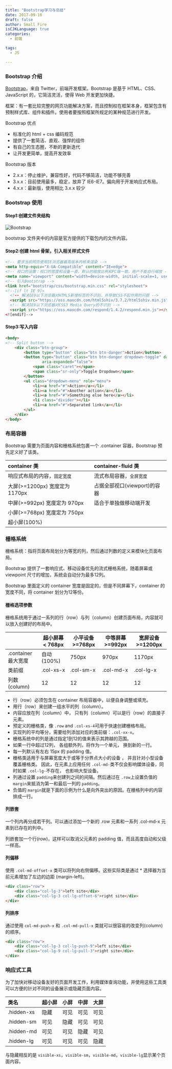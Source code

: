 ```yaml
---
title: "Bootstrap学习与总结"
date: 2017-09-16
draft: false
author: Small Fire
isCJKLanguage: true
categories: 
  - 前端

tags: 
  - JS

---
```




### Bootstrap 介绍

[Bootstrap](https://bootstrap.css88.com/)，来自 Twitter，前端开发框架。Bootstrap 是基于 HTML、CSS、JavaScript 的，它简洁灵活，使得 Web 开发更加快捷。

框架：有一套比较完整的网页功能解决方案，而且控制权在框架本身，框架包含有预制样式库、组件和插件。使用者要按照框架所规定的某种规范进行开发。

Bootstrap 优点

- 标准化的 html + css 编码规范
- 提供了一套简洁、直观、强悍的组件
- 有自己的生态圈，不断的更新迭代
- 让开发更简单，提高开发效率

Bootstrap 版本

- 2.x.x：停止维护，兼容性好，代码不够简洁，功能不够完善
- 3.x.x：目前使用最多，稳定，放弃了 IE6-IE7。偏向用于开发响应式布局。
- 4.x.x：最新版，使用相比 3.x.x 较少

### Bootstrap 使用

#### Step1:创建文件夹结构

![Bootstrap](/images/WEB/Bootstrap_01.png)

bootstrap 文件夹中的内容是官方提供的下载包内的文件内容。

#### Step2:创建 html 骨架，引入相关样式文件

```html
<!-- 要求当前网页使用IE浏览器最高版本内核来渲染 -->
<meta http-equiv="X-UA-Compatible" content="IE=edge">
<!-- 视口的设置：视口的宽度和设备一直，默认的缩放比例和PC端一致，用户不能自行缩放 -->
<meta name="viewport" content="width=device-width, initial-scale=1, user-scalable=0">
<!-- 引入Bootstrap -->
<link href="bootstrap/css/bootstrap.min.css" rel="stylesheet">
<!--[if lt IE 9]>
  <!-- 解决IE9以下浏览器对HTML5新增标签的不识别，并导致CSS不起作用的问题 -->  
  <script src="https://oss.maxcdn.com/html5shiv/3.7.2/html5shiv.min.js"></script>
  <!-- 解决IE9以下浏览器对CSS3 Media Query的不识别 -->  
  <script src="https://oss.maxcdn.com/respond/1.4.2/respond.min.js"></script>
<![endif]-->
```

#### Step3:写入内容

```html
<body>
<!-- Split button -->
    <div class="btn-group">
        <button type="button" class="btn btn-danger">Action</button>
        <button type="button" class="btn btn-danger dropdown-toggle" data-toggle="dropdown" 
                aria-expanded="false">
            <span class="caret"></span>
            <span class="sr-only">Toggle Dropdown</span>
        </button>
        <ul class="dropdown-menu" role="menu">
            <li><a href="#">Action</a></li>
            <li><a href="#">Another action</a></li>
            <li><a href="#">Something else here</a></li>
            <li class="divider"></li>
            <li><a href="#">Separated link</a></li>
        </ul>
    </div>
</body>
```

### 布局容器

Bootstrap 需要为页面内容和栅格系统包裹一个 .container 容器，Bootstrap 预先定义好了该类。

| container 类                   | container-fluid 类           |
| :----------------------------- | :--------------------------- |
| 响应式布局的内容，`固定宽度`   | 流式布局容器，`全屏宽度`     |
| 大屏(>=1200px) 宽度定为 1170px | 占据全部视口(viewport)的容器 |
| 中屏(>=992px) 宽度定为 970px   | 适合于单独做移动端开发       |
| 小屏(>=768px) 宽度定为 750px   |                              |
| 超小屏(100%)                   |                              |

### 栅格系统

栅格系统：指将页面布局划分为等宽的列，然后通过列数的定义来模块化页面布局。

Bootstrap 提供了一套响应式、移动设备优先的流式栅格系统，随着屏幕或 viewpoint 尺寸的增加，系统会自动分为最多12列。

Bootstrap 里面定义的 container 宽度是固定的，但是不同屏幕下，container 的宽度不同，将 container 划分为12等份。

#### 栅格选项参数

栅格系统用于通过一系列的行（row）与列（column）创建页面布局，内容就可以放入创建好的布局中。

|                     | 超小屏幕 < 768px | 小平设备 >=768px | 中等屏幕>=992px | 宽屏设备>=1200px |
| ------------------- | ---------------- | ---------------- | --------------- | ---------------- |
| .container 最大宽度 | 自动(100%)       | 750px            | 970px           | 1170px           |
| 类前缀              | .col-xs-x        | .col-sm-x        | .col-md-x       | .col-lg-x        |
| 列数(column)        | 12               | 12               | 12              | 12               |

- 行（row）必须包含在 container 布局容器中，以便自身调整或填充。
- 用行（row）来创建一组水平的列（column）。
- 内容应放在列（column）中， 只有列（column）可以是行（row）的直接子元素。
- 预定义的栅格类，像 `.row` and `.col-xs-4`可用于快速创建栅格布局。
- 实现列的平均等分，需要给列添加对应的类前缀：`.col-xx-x`。
- 栅格系统中的列是通过指定1到12的值来表示其跨越的范围。
- 如果一行中超过12列， 各组额外列，将作为一个单元， 换到新的一行。
- 每一列默认有左右 15px 的 padding 值。
- 栅格类适用于与屏幕宽度大于或等于分界点大小的设备 ， 并且针对小型设备覆盖栅格类。 因此，在元素上应用任何 `.col-md-`类不仅会影响媒体设备，同时如果 `.col-lg-`不存在， 也影响大型设备。
- 列通过设置 `padding`来创建列之间的间隔。然后通过在 `.row`上设置负值的 `margin`来抵消为第一和最后一列的 `padding`。
- 负值的 `margin`就是下面的示例为什么是向外突出的原因。在栅格列中的内容排成一行。

#### 列嵌套

一个列内再分成若干列。可以通过添加一个新的 .row 元素和一系列 .col-md-x 元素到已存在的列中。

列嵌套加一个行(row)，这样可以取消父元素的 padding 值，而且高度自动和父级一样高。

#### 列偏移

使用 `.col-md-offset-x` 类可以将列向右侧偏移。这些实际类是通过 * 选择器为当前元素增加了左边的边距 (margin-left)。

```html
<div class="row">
    <div class="col-lg-3">left site</div>
    <div class="col-lg-3 col-lg-offset-6">right site</div>
</div>
```

#### 列排序

通过使用 `col-md-push-x` 和 `.col-md-pull-x` 类就可以很容易的改变列(column)的顺序。

```html
<div class="row">
    <div class="col-lg-3 col-lg-push-9">left site</div>
    <div class="col-lg-9 col-lg-pull-3">right site</div>
</div>
```

### 响应式工具

为了加快对移动设备友好的页面开发工作，利用媒体查询功能，并使用这些工具类可以方便的针对不同的设备展示或隐藏页面内容。

| 类名       | 超小屏 | 小屏 | 中屏 | 大屏 |
| :--------- | ------ | ---- | ---- | ---- |
| .hidden-xs | 隐藏   | 可见 | 可见 | 可见 |
| .hidden-sm | 可见   | 隐藏 | 可见 | 可见 |
| .hidden-md | 可见   | 可见 | 隐藏 | 可见 |
| .hidden-lg | 可见   | 可见 | 可见 | 隐藏 |

与隐藏相反的是 `visible-xs`，`visible-sm`，`visible-md`，`visible-lg`显示某个页面内容。